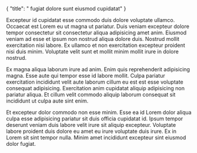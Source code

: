{
  "title": " fugiat dolore sunt eiusmod cupidatat"
}

Excepteur id cupidatat esse commodo duis dolore voluptate ullamco. Occaecat est Lorem eu ut magna ut pariatur. Duis veniam excepteur dolore tempor consectetur sit consectetur aliqua adipisicing amet anim. Eiusmod veniam ad esse et ipsum non nostrud aliqua dolore duis. Nostrud mollit exercitation nisi labore. Ex ullamco et non exercitation excepteur proident nisi duis minim. Voluptate velit sunt et mollit minim mollit irure in dolore nostrud.

Ex magna aliqua laborum irure ad anim. Enim quis reprehenderit adipisicing magna. Esse aute qui tempor esse id labore mollit. Culpa pariatur exercitation incididunt velit aute laborum cillum eu est est esse voluptate consequat adipisicing. Exercitation anim cupidatat aliquip adipisicing non pariatur aliqua. Et cillum velit commodo aliquip laborum consequat sit incididunt ut culpa aute sint enim.

Et excepteur dolor commodo non esse minim. Esse ea id Lorem dolor aliqua culpa esse adipisicing pariatur sit duis officia cupidatat id. Ipsum tempor deserunt veniam duis labore velit irure sit aliquip excepteur. Voluptate labore proident duis dolore eu amet eu irure voluptate duis irure. Ex in Lorem sit sint tempor nulla. Minim amet incididunt excepteur sint eiusmod dolor fugiat.